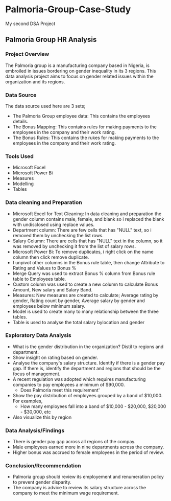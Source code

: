 # Palmoria-Group-Case-Study
My second DSA Project

## Palmoria Group HR Analysis

### Project Overview
The Palmoria group is a manufacturing company based in Nigeria, is embroiled in issues bordering on gender inequality in its 3 regions. This data analysis project aims to focus on gender related issues within the organization and its regions.

### Data Source
The data source used here are 3 sets;
- The Palmoria Group employee data: This contains the employees details.
- The Bonus Mapping: This contains rules for making payments to the employees in the company and their work rating.
- The Bonus Rules: This contains the rukes for making payments to the employees in the company and their work rating.

### Tools Used
- Microsoft Excel
- Microsoft Power Bi
- Measures
- Modelling
- Tables

### Data cleaning and Preparation
- Microsoft Excel for Text Cleaning: In data cleaning and preparation the gender column contains male, female, and blank so i replaced the blank with undisclosed using replace values.
 - Department column: There are few cells that has "NULL" text, so i removed them by unchecking the list rows.
 - Salary Column: There are cells that has "NULL" text in the column, so it was removed by unchecking it from the list of salary rows.
- Microsoft Power Bi: To remove duplicates, i right click on the name column then click remove duplicate.
 - I unpivot other columns in the Bonus rule table, then change Attribute to Rating and Values to Bonus %
 - Merge Query was used to extract Bonus % column from Bonus rule table to Employees table.
 - Custom column was used to create a new column to calculate Bonus Amount, New salary and Salary Band.
- Measures: New measures are created to calculate; Average rating by gender, Rating count by gender, Average salary by gender and employees below minimum salary.
- Model is used to create many to many relationship between the three tables.
- Table is used to analyse the total salary bylocation and gender

### Exploratory Data Analysis
- What is the gender distribution in the organization? Distil to regions and department.
- Show insight on rating based on gender.
- Analyse the company's salary structure. Identify if there is a gender pay gap. If there is, identify the department and regions that should be the focus of management.
- A recent regulation was adopted which requires manufacturing companies to pay employees a minimum of $90,000.
  - Does Palmoria meet this requirement'
- Show the pay distribution of employees grouped by a band of $10,000. For examples,
  - How many employees fall into a band of $10,000 - $20,000, $20,000 - $30,000, etc
- Also visualize this by region

### Data Analysis/Findings
- There is gender pay gap across all regions of the compay.
- Male employees earned more in nine departments across the company.
- Higher bonus was accrued to female employees in the period of review.
  
### Conclusion/Recommendation
- Palmoria group should review its employement and renumeration policy to prevent gender disparity.
- The company is advice to review its salary structure across the company to meet the minimum wage requirement.
